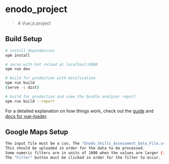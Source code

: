 # enodo_project

> A Vue.js project

## Build Setup

``` bash
# install dependencies
npm install

# serve with hot reload at localhost:8080
npm run dev

# build for production with minification
npm run build
(serve -s dist)

# build for production and view the bundle analyzer report
npm run build --report
```

For a detailed explanation on how things work, check out the [guide](http://vuejs-templates.github.io/webpack/) and [docs for vue-loader](http://vuejs.github.io/vue-loader).

## Google Maps Setup

``` bash
The input file must be a csv. The "Enodo_Skills_Assessment_Data_File.scv" input file is contained in the ./src/assets directory. 
This should be uploaded in order for the data to be processed.
Some numeric filters are in units of 1000 when the values are larger (i.e. ESTIMATED_MARKET_VALUE).
The "Filter" button must be clicked in order for the filter to occur. 
```